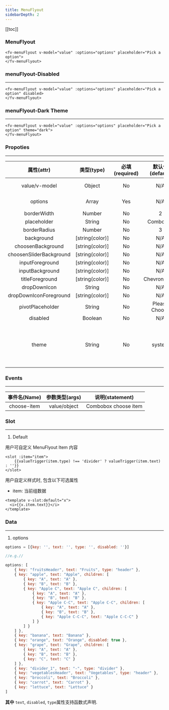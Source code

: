 ```yaml
---
title: MenuFlyout
sidebarDepth: 2
---
```


[[toc]]

<script>
export default {
    data () {
        return {
            value: [],
            options: [
                { key: "fruitsHeader", text: "Fruits", type: "header" },
                { key: "apple", text: "Apple", children: [
                    { key: "A", text: "A" },
                    { key: "B", text: "B" },
                    { key: "Apple C", text: "Apple C", children: [
                        { key: "A", text: "A" },
                        { key: "B", text: "B" },
                        { key: "Apple C-C", text: "Apple C-C", children: [
                            { key: "A", text: "A" },
                            { key: "B", text: "B" },
                            { key: "Apple C-C-C", text: "Apple C-C-C" }
                        ] }
                    ] }
                ] },
                { key: "banana", text: "Banana" },
                { key: "orange", text: "Orange", disabled: true },
                { key: "grape", text: "Grape", children: [
                    { key: "A", text: "A" },
                    { key: "B", text: "B" },
                    { key: "C", text: "C" }
                ] },
                { key: "divider_1", text: "-", type: "divider" },
                { key: "vegetablesHeader", text: "Vegetables", type: "header" },
                { key: "broccoli", text: "Broccoli" },
                { key: "carrot", text: "Carrot" },
                { key: "lettuce", text: "Lettuce" }
            ]
        }
    }
}
</script>

### MenuFlyout

<ClientOnly>
<fv-menuFlyout v-model="value" :options="options" placeholder="Pick a option">
</fv-menuFlyout>
</ClientOnly>

```vue
<fv-menuFlyout v-model="value" :options="options" placeholder="Pick a option">
</fv-menuFlyout>
```

### menuFlyout-Disabled
---

<ClientOnly>
<fv-menuFlyout v-model="value" :options="options" placeholder="Pick a option" disabled>
</fv-menuFlyout>
</ClientOnly>

```vue
<fv-menuFlyout v-model="value" :options="options" placeholder="Pick a option" disabled>
</fv-menuFlyout>
```

### menuFlyout-Dark Theme
---
<div style="width: 100%; background: black;">
    
<ClientOnly>
<fv-menuFlyout v-model="value" :options="options" placeholder="Pick a option" theme="dark">
</fv-menuFlyout>
</ClientOnly>
</div>

```vue
<fv-menuFlyout v-model="value" :options="options" placeholder="Pick a option" theme="dark">
</fv-menuFlyout>
```

### Propoties
---
|       属性(attr)        |             类型(type)             | 必填(required) | 默认值(default) |  说明(statement)   |
|:-----------------------:|:----------------------------------:|:--------------:|:---------------:|:------------------:|
|      value/v-model      |              Object              |       No       |       N/A       | Combobox当前项绑定 |
|         options         |              Array               |      Yes       |       N/A       |    Combobox数据    |
|       borderWidth       |              Number              |       No       |        2        |                    |
|       placeholder       |              String              |       No       |    Combobox     |                    |
|      borderRadius       |              Number              |       No       |        3        |                    |
|       background        |          [string(color)]           |       No       |       N/A       |                    |
|    choosenBackground    |          [string(color)]           |       No       |       N/A       |                    |
| choosenSliderBackground |          [string(color)]           |       No       |       N/A       |                    |
|     inputForeground     |          [string(color)]           |       No       |       N/A       |                    |
|     inputBackground     |          [string(color)]           |       No       |       N/A       |                    |
|     titleForeground     |          [string(color)]           |       No       |   ChevronDown   |                    |
|      dropDownIcon       |              String              |       No       |       N/A       |                    |
| dropDownIconForeground  |          [string(color)]           |       No       |       N/A       |                    |
|    pivotPlaceholder     |              String              |       No       |  Please Choose  |                    |
|        disabled         |             Boolean              |       No       |       N/A       |                    |
|     theme     | String |       No       |     system      |       主题样式, 包含`light`, `dark`, `system`, `custom`几种样式              |

### Events
---
| 事件名(Name) | 参数类型(args) |   说明(statement)    |
|:------------:|:--------------:|:--------------------:|
| choose-item  |  value/object  | Combobox choose item |

### Slot

---

1. Default

用户可自定义 MenuFlyout Item 内容

```vue
<slot :item="item">
    {{valueTrigger(item.type) !== 'divider' ? valueTrigger(item.text) : ''}}
</slot>
```

用户自定义样式时, 包含以下可选属性

- item: 当前组数据

```vue
<template v-slot:default="x">
  <i>{{x.item.text}}</i>
</template>
```

### Data
---
1. options

```javascript
options = [{key: '', text: '', type: '', disabled: ''}]

//e.g.//

options: [
    { key: "fruitsHeader", text: "Fruits", type: "header" },
    { key: "apple", text: "Apple", children: [
        { key: "A", text: "A" },
        { key: "B", text: "B" },
        { key: "Apple C", text: "Apple C", children: [
            { key: "A", text: "A" },
            { key: "B", text: "B" },
            { key: "Apple C-C", text: "Apple C-C", children: [
                { key: "A", text: "A" },
                { key: "B", text: "B" },
                { key: "Apple C-C-C", text: "Apple C-C-C" }
            ] }
        ] }
    ] },
    { key: "banana", text: "Banana" },
    { key: "orange", text: "Orange", disabled: true },
    { key: "grape", text: "Grape", children: [
        { key: "A", text: "A" },
        { key: "B", text: "B" },
        { key: "C", text: "C" }
    ] },
    { key: "divider_1", text: "-", type: "divider" },
    { key: "vegetablesHeader", text: "Vegetables", type: "header" },
    { key: "broccoli", text: "Broccoli" },
    { key: "carrot", text: "Carrot" },
    { key: "lettuce", text: "Lettuce" }
]
```
  
**其中** `text`, `disabled`, `type`属性支持函数式声明.
